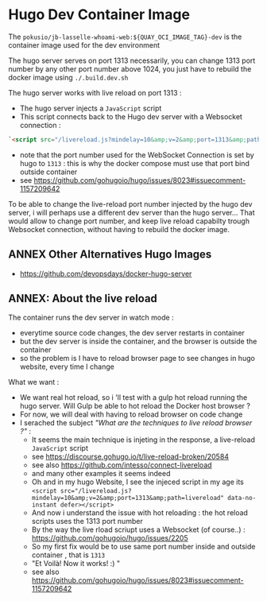 # Hugo Dev Container Image

The `pokusio/jb-lasselle-whoami-web:${QUAY_OCI_IMAGE_TAG}-dev` is the container image used for the dev environment

The hugo server serves on port 1313 necessarily, you can change 1313 port number by any other port number above 1024, you just have to rebuild the docker image using `./.build.dev.sh`

The hugo server works with live reload on port 1313 :
* The hugo server injects a `JavaScript` script
* This script connects back to the Hugo dev server with a Websocket connection :

```Html
`<script src="/livereload.js?mindelay=10&amp;v=2&amp;port=1313&amp;path=livereload" data-no-instant defer></script>`
```
* note that the port number used for the WebSocket Connection is set by hugo to `1313` : this is why the docker compose must use that port bind outside container
* see https://github.com/gohugoio/hugo/issues/8023#issuecomment-1157209642

To be able to change the live-reload port number injected by the hugo dev server, i will perhaps use a different dev server than the hugo server... That would allow to change port number, and keep live reload capabilty trough Websocket connection, without having to rebuild the docker image.


## ANNEX Other Alternatives Hugo Images


* https://github.com/devopsdays/docker-hugo-server


## ANNEX: About the live reload

The container runs the dev server in watch mode :
* everytime source code changes, the dev server restarts in container
* but the dev server is inside the container, and the browser is outside the container
* so the problem is I have to reload browser page to see changes in hugo website, every time I change

What we want :
* We want real hot reload, so i 'll test with a gulp hot reload running the hugo server. Will Gulp be able to hot reload the Docker host browser ?
* For now, we will deal with having to reload browser on code change
* I serached the subject _"What are the techniques to live reload browser ?"_ :
  * It seems the main technique is injeting in the response, a live-reload `JavaScript` script
  * see https://discourse.gohugo.io/t/live-reload-broken/20584
  * see also https://github.com/intesso/connect-livereload
  * and many other examples it seems indeed
  * Oh and in my hugo Website, I see the injeced script in my age its `<script src="/livereload.js?mindelay=10&amp;v=2&amp;port=1313&amp;path=livereload" data-no-instant defer></script>`
  * And now i understand the issue with hot reloading : the hot reload scripts uses the 1313 port number
  * By the way the live rload scriupt uses a Websocket (of course..) : https://github.com/gohugoio/hugo/issues/2205
  * So my first fix would be to use same port number inside and outside container , that is `1313`
  * "Et Voilà! Now it works! :) "
  * see also https://github.com/gohugoio/hugo/issues/8023#issuecomment-1157209642
